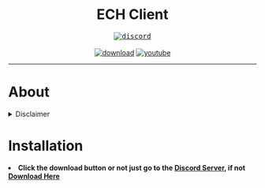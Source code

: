 <h1 align="center">ECH Client</h1>
<p align="center"><kbd><a href="https://discord.gg/jcJKJ6TAPt"><img src="https://discordapp.com/api/guilds/867520549294047232/widget.png?style=banner4" alt="discord"></img></a></kbd>
<br>
<br>
<a href="https://github.com/Great-Lab/SRB2-ECH-Client/releases/latest/download/ECH.Client.zip"><img src="https://img.shields.io/github/downloads/Great-Lab/SRB2-ECH-Client/ECH/total?color=lightblue&label=Download%20Client&logo=github&logoColor=lightblue&style=for-the-badge" alt="download"></img></a>
<a href="https://www.youtube.com/channel/UCL3XW3JfhRCZpeHJOFAV56Q?sub_confirmation=1"><img src="https://img.shields.io/youtube/channel/subscribers/UCL3XW3JfhRCZpeHJOFAV56Q?color=white&label=youtube&logo=youtube&logoColor=white&style=for-the-badge" alt="youtube"></img></a>
</p>
<hr/>
<h1>About</h1>
<details>
<summary>Disclaimer</summary>
<li><b>I am not responsible for any harm or damages caused using this program. You've been warned.</b>
</details>
<h1>Installation</h1>
<li><b>Click the download button or not just go to the <a href="https://discord.gg/jcJKJ6TAPt">Discord Server</a>, if not <a href="https://github.com/Great-Lab/SRB2-ECH-Client/releases/latest/download/ECH.Client.zip">Download Here</a>

